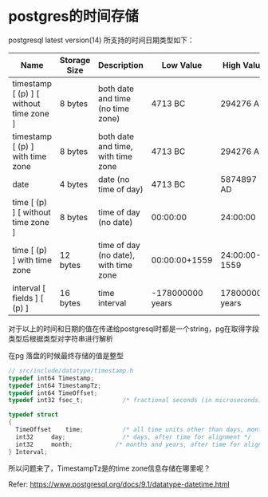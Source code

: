 # postgres的时间存储



postgresql latest version(14) 所支持的时间日期类型如下：

| Name                                    | Storage Size | Description                           | Low Value        | High Value      | Resolution    |
| --------------------------------------- | ------------ | ------------------------------------- | ---------------- | --------------- | ------------- |
| timestamp [ (p) ] [ without time zone ] | 8 bytes      | both date and time (no time zone)     | 4713 BC          | 294276 AD       | 1 microsecond |
| timestamp [ (p) ] with time zone        | 8 bytes      | both date and time, with time zone    | 4713 BC          | 294276 AD       | 1 microsecond |
| date                                    | 4 bytes      | date (no time of day)                 | 4713 BC          | 5874897 AD      | 1 day         |
| time [ (p) ] [ without time zone ]      | 8 bytes      | time of day (no date)                 | 00:00:00         | 24:00:00        | 1 microsecond |
| time [ (p) ] with time zone             | 12 bytes     | time of day (no date), with time zone | 00:00:00+1559    | 24:00:00-1559   | 1 microsecond |
| interval [ fields ] [ (p) ]             | 16 bytes     | time interval                         | -178000000 years | 178000000 years | 1 microsecond |

对于以上的时间和日期的值在传递给postgresql时都是一个string，pg在取得字段类型后根据类型对字符串进行解析

在pg 落盘的时候最终存储的值是整型

```c
// src/include/datatype/timestamp.h
typedef int64 Timestamp;
typedef int64 TimestampTz;
typedef int64 TimeOffset;
typedef int32 fsec_t;			/* fractional seconds (in microseconds) */

typedef struct
{
  TimeOffset	time;			/* all time units other than days, months and years */
  int32		day;			    /* days, after time for alignment */
  int32		month;			  /* months and years, after time for alignment */
} Interval;
```

所以问题来了，TimestampTz是的time zone信息存储在哪里呢？



















Refer: https://www.postgresql.org/docs/9.1/datatype-datetime.html